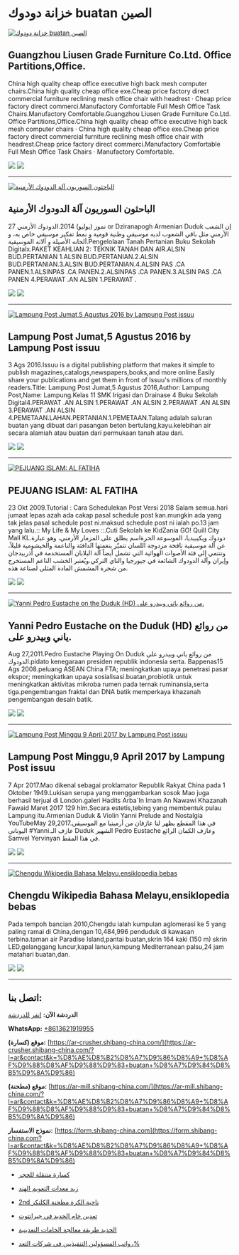 # خزانة دودوك buatan الصين

<a href="https://swt.shibang-china.com/?l=ar&img&k=%D8%AE%D8%B2%D8%A7%D9%86%D8%A9+%D8%AF%D9%88%D8%AF%D9%88%D9%83+buatan+%D8%A7%D9%84%D8%B5%D9%8A%D9%86" target="_blank">![خزانة دودوك buatan الصين](http://static.shibang-china.com/all-800x300/768.jpg)</a>

## Guangzhou Liusen Grade Furniture Co.Ltd. Office Partitions,Office.
China high quality cheap office executive high back mesh computer chairs.China high quality cheap office exe.Cheap price factory direct commercial furniture reclining mesh office chair with headrest &middot; Cheap price factory direct commerci.Manufactory Comfortable Full Mesh Office Task Chairs.Manufactory Comfortable.Guangzhou Liusen Grade Furniture Co.Ltd. Office Partitions,Office.China high quality cheap office executive high back mesh computer chairs &middot; China high quality cheap office exe.Cheap price factory direct commercial furniture reclining mesh office chair with headrest.Cheap price factory direct commerci.Manufactory Comfortable Full Mesh Office Task Chairs &middot; Manufactory Comfortable.


<a href="https://whatsapp.shibangsoft.com/WhatsApp.php" target="_blank" title="WhatsApp">![](http://static.shibang-china.com/icon/whatsapp.png)</a> <a href="https://swt.shibang-china.com/?l=ar&icon&k=%D8%AE%D8%B2%D8%A7%D9%86%D8%A9+%D8%AF%D9%88%D8%AF%D9%88%D9%83+buatan+%D8%A7%D9%84%D8%B5%D9%8A%D9%86" target="_blank">![](http://static.shibang-china.com/icon/chat-ar.png)</a>

---

<a href="https://swt.shibang-china.com/?l=ar&img&k=%D8%AE%D8%B2%D8%A7%D9%86%D8%A9+%D8%AF%D9%88%D8%AF%D9%88%D9%83+buatan+%D8%A7%D9%84%D8%B5%D9%8A%D9%86" target="_blank">![الباحثون السوريون آلة الدودوك الأرمنية](http://static.shibang-china.com/all-800x300/276.jpg)</a>

## الباحثون السوريون آلة الدودوك الأرمنية
27 تموز (يوليو) 2014.الدودوك الأرمني or Dziranapogh Armenian Duduk إن الشعب الأرمني مثل باقي الشعوب لديه موسيقى وطنية قومية و نمط تفكير موسيقي خاص به، و ألحانه الأصيلة و آلاته الموسيقية.Pengelolaan Tanah Pertanian Buku Sekolah Digitalx.PAKET KEAHLIAN 2: TEKNIK TANAH DAN AIR.ALSIN BUD.PERTANIAN 1.ALSIN BUD.PERTANIAN.2.ALSIN BUD.PERTANIAN.3.ALSIN BUD.PERTANIAN.4.ALSIN PAS .CA PANEN.1.ALSINPAS .CA PANEN.2.ALSINPAS .CA PANEN.3.ALSIN PAS .CA PANEN 4.PERAWAT .AN ALSIN 1.PERAWAT .


<a href="https://whatsapp.shibangsoft.com/WhatsApp.php" target="_blank" title="WhatsApp">![](http://static.shibang-china.com/icon/whatsapp.png)</a> <a href="https://swt.shibang-china.com/?l=ar&icon&k=%D8%AE%D8%B2%D8%A7%D9%86%D8%A9+%D8%AF%D9%88%D8%AF%D9%88%D9%83+buatan+%D8%A7%D9%84%D8%B5%D9%8A%D9%86" target="_blank">![](http://static.shibang-china.com/icon/chat-ar.png)</a>

---

<a href="https://swt.shibang-china.com/?l=ar&img&k=%D8%AE%D8%B2%D8%A7%D9%86%D8%A9+%D8%AF%D9%88%D8%AF%D9%88%D9%83+buatan+%D8%A7%D9%84%D8%B5%D9%8A%D9%86" target="_blank">![Lampung Post Jumat,5 Agustus 2016 by Lampung Post issuu](http://static.shibang-china.com/all-800x300/1124.jpg)</a>

## Lampung Post Jumat,5 Agustus 2016 by Lampung Post issuu
3 Ags 2016.Issuu is a digital publishing platform that makes it simple to publish magazines,catalogs,newspapers,books,and more online.Easily share your publications and get them in front of Issuu&#39;s millions of monthly readers.Title: Lampung Post Jumat,5 Agustus 2016,Author: Lampung Post,Name: Lampung.Kelas 11 SMK Irigasi dan Drainase 4 Buku Sekolah Digital4.PERAWAT .AN ALSIN 1.PERAWAT .AN ALSIN 2.PERAWAT .AN ALSIN 3.PERAWAT .AN ALSIN 4.PEMETAAN.LAHAN.PERTANIAN.1.PEMETAAN.Talang adalah saluran buatan yang dibuat dari pasangan beton bertulang,kayu.kelebihan air secara alamiah atau buatan dari permukaan tanah atau dari.


<a href="https://whatsapp.shibangsoft.com/WhatsApp.php" target="_blank" title="WhatsApp">![](http://static.shibang-china.com/icon/whatsapp.png)</a> <a href="https://swt.shibang-china.com/?l=ar&icon&k=%D8%AE%D8%B2%D8%A7%D9%86%D8%A9+%D8%AF%D9%88%D8%AF%D9%88%D9%83+buatan+%D8%A7%D9%84%D8%B5%D9%8A%D9%86" target="_blank">![](http://static.shibang-china.com/icon/chat-ar.png)</a>

---

<a href="https://swt.shibang-china.com/?l=ar&img&k=%D8%AE%D8%B2%D8%A7%D9%86%D8%A9+%D8%AF%D9%88%D8%AF%D9%88%D9%83+buatan+%D8%A7%D9%84%D8%B5%D9%8A%D9%86" target="_blank">![PEJUANG ISLAM: AL FATIHA](http://static.shibang-china.com/all-800x300/539.jpg)</a>

## PEJUANG ISLAM: AL FATIHA
23 Okt 2009.Tutorial : Cara Schedulekan Post Versi 2018 Salam semua.hari jumaat lepas azah ada cakap pasal schedule post kan.mungkin ada yang tak jelas pasal schedule post ni.maksud schedule post ni ialah po.13 jam yang lalu.:: My Life &amp; My Loves ::.Cuti Sekolah ke KidZania GO! Quill City Mall KL.دودوك ويكيبيديا، الموسوعة الحرةاسم يطلق على المزمار الأرمني، وهو عبارة عن آلة موسيقية نافخة مزدوجة اللسان تتميّز بنغمتها الدافئة والناعمة والخيشومية قليلاً، وتنتمي إلى فئة الأصوات الهوائية التي تشمل أيضاً آلة البلابان المستخدمة في أذربيدجان وإيران وآلة الدودوك الشائعة في جيورجيا والناي التركي.ويُعتبر الخشب الناعم المستخرج من شجرة المشمش المادة المثلى لصناعة هذه.


<a href="https://whatsapp.shibangsoft.com/WhatsApp.php" target="_blank" title="WhatsApp">![](http://static.shibang-china.com/icon/whatsapp.png)</a> <a href="https://swt.shibang-china.com/?l=ar&icon&k=%D8%AE%D8%B2%D8%A7%D9%86%D8%A9+%D8%AF%D9%88%D8%AF%D9%88%D9%83+buatan+%D8%A7%D9%84%D8%B5%D9%8A%D9%86" target="_blank">![](http://static.shibang-china.com/icon/chat-ar.png)</a>

---

<a href="https://swt.shibang-china.com/?l=ar&img&k=%D8%AE%D8%B2%D8%A7%D9%86%D8%A9+%D8%AF%D9%88%D8%AF%D9%88%D9%83+buatan+%D8%A7%D9%84%D8%B5%D9%8A%D9%86" target="_blank">![Yanni Pedro Eustache on the Duduk (HD) من روائع ياني وبيدرو على.](http://static.shibang-china.com/all-800x300/750.jpg)</a>

## Yanni Pedro Eustache on the Duduk (HD) من روائع ياني وبيدرو على.
Aug 27,2011.Pedro Eustache Playing On Duduk من روائع ياني وبيدرو على الدودوك.pidato kenegaraan presiden republik indonesia serta. Bappenas15 Ags 2008.peluang ASEAN China FTA; meningkatkan upaya penetrasi pasar ekspor; meningkatkan upaya sosialisasi.buatan,probiotik untuk meningkatkan aktivitas mikroba rumen pada ternak ruminansia,serta tiga.pengembangan fraktal dan DNA batik memperkaya khazanah pengembangan desain batik.


<a href="https://whatsapp.shibangsoft.com/WhatsApp.php" target="_blank" title="WhatsApp">![](http://static.shibang-china.com/icon/whatsapp.png)</a> <a href="https://swt.shibang-china.com/?l=ar&icon&k=%D8%AE%D8%B2%D8%A7%D9%86%D8%A9+%D8%AF%D9%88%D8%AF%D9%88%D9%83+buatan+%D8%A7%D9%84%D8%B5%D9%8A%D9%86" target="_blank">![](http://static.shibang-china.com/icon/chat-ar.png)</a>

---

<a href="https://swt.shibang-china.com/?l=ar&img&k=%D8%AE%D8%B2%D8%A7%D9%86%D8%A9+%D8%AF%D9%88%D8%AF%D9%88%D9%83+buatan+%D8%A7%D9%84%D8%B5%D9%8A%D9%86" target="_blank">![Lampung Post Minggu,9 April 2017 by Lampung Post issuu](http://static.shibang-china.com/all-800x300/465.jpg)</a>

## Lampung Post Minggu,9 April 2017 by Lampung Post issuu
7 Apr 2017.Mao dikenal sebagai proklamator Republik Rakyat China pada 1 Oktober 1949.Lukisan serupa yang menggambarkan sosok Mao juga berhasil terjual di London.galeri Hadits Arba`In Imam An Nawawi Khazanah Fawaid Maret 2017 129 hlm.Secara estetis,tebing yang membentuk pulau Lampung itu.Armenian Duduk &amp; Violin Yanni Prelude and Nostalgia YouTubeMay 29,2017.في هذا المقطع يظهر لنا عازفان من أرمينيا مع الموسيقي اليوناني #Yanni.عازف الـ Duduk الشهير Pedro Eustache وعازف الكمان الرائع Samvel Yervinyan في هذا المقط.


<a href="https://whatsapp.shibangsoft.com/WhatsApp.php" target="_blank" title="WhatsApp">![](http://static.shibang-china.com/icon/whatsapp.png)</a> <a href="https://swt.shibang-china.com/?l=ar&icon&k=%D8%AE%D8%B2%D8%A7%D9%86%D8%A9+%D8%AF%D9%88%D8%AF%D9%88%D9%83+buatan+%D8%A7%D9%84%D8%B5%D9%8A%D9%86" target="_blank">![](http://static.shibang-china.com/icon/chat-ar.png)</a>

---

<a href="https://swt.shibang-china.com/?l=ar&img&k=%D8%AE%D8%B2%D8%A7%D9%86%D8%A9+%D8%AF%D9%88%D8%AF%D9%88%D9%83+buatan+%D8%A7%D9%84%D8%B5%D9%8A%D9%86" target="_blank">![Chengdu Wikipedia Bahasa Melayu,ensiklopedia bebas](http://static.shibang-china.com/all-800x300/156.jpg)</a>

## Chengdu Wikipedia Bahasa Melayu,ensiklopedia bebas
Pada tempoh bancian 2010,Chengdu ialah kumpulan aglomerasi ke 5 yang paling ramai di China,dengan 10,484,996 penduduk di kawasan terbina.taman air Paradise Island,pantai buatan,skrin 164 kaki (150 m) skrin LED,gelanggang luncur,kapal lanun,kampung Mediterranean palsu,24 jam matahari buatan,dan.

<a href="https://whatsapp.shibangsoft.com/WhatsApp.php" target="_blank" title="WhatsApp">![](http://static.shibang-china.com/icon/whatsapp.png)</a> <a href="https://swt.shibang-china.com/?l=ar&icon&k=%D8%AE%D8%B2%D8%A7%D9%86%D8%A9+%D8%AF%D9%88%D8%AF%D9%88%D9%83+buatan+%D8%A7%D9%84%D8%B5%D9%8A%D9%86" target="_blank">![](http://static.shibang-china.com/icon/chat-ar.png)</a>

---
## اتصل بنا:

**الدردشة الآن:** [انقر للدردشة](https://swt.shibang-china.com?l=ar&contact&k=%D8%AE%D8%B2%D8%A7%D9%86%D8%A9+%D8%AF%D9%88%D8%AF%D9%88%D9%83+buatan+%D8%A7%D9%84%D8%B5%D9%8A%D9%86)

**WhatsApp:**  [+8613621919955](https://whatsapp.shibangsoft.com/WhatsApp.php)

**موقع (كسارة):** [https://ar-crusher.shibang-china.com/](https://ar-crusher.shibang-china.com/?l=ar&contact&k=%D8%AE%D8%B2%D8%A7%D9%86%D8%A9+%D8%AF%D9%88%D8%AF%D9%88%D9%83+buatan+%D8%A7%D9%84%D8%B5%D9%8A%D9%86)

**موقع (مطحنة):** [https://ar-mill.shibang-china.com/](https://ar-mill.shibang-china.com/?l=ar&contact&k=%D8%AE%D8%B2%D8%A7%D9%86%D8%A9+%D8%AF%D9%88%D8%AF%D9%88%D9%83+buatan+%D8%A7%D9%84%D8%B5%D9%8A%D9%86)

**نموذج الاستفسار:** [https://form.shibang-china.com](https://form.shibang-china.com?l=ar&contact&k=%D8%AE%D8%B2%D8%A7%D9%86%D8%A9+%D8%AF%D9%88%D8%AF%D9%88%D9%83+buatan+%D8%A7%D9%84%D8%B5%D9%8A%D9%86)

* [كسارة متنقلة للحجر](../27/%D9%83%D8%B3%D8%A7%D8%B1%D8%A9%20%D9%85%D8%AA%D9%86%D9%82%D9%84%D8%A9%20%D9%84%D9%84%D8%AD%D8%AC%D8%B1.md)

* [زبد معدات التعويم الهند](../28/%D8%B2%D8%A8%D8%AF%20%D9%85%D8%B9%D8%AF%D8%A7%D8%AA%20%D8%A7%D9%84%D8%AA%D8%B9%D9%88%D9%8A%D9%85%20%D8%A7%D9%84%D9%87%D9%86%D8%AF.md)

* [2nd ناحية الكرة مطحنة الكلنكر](../28/2nd%20%D9%86%D8%A7%D8%AD%D9%8A%D8%A9%20%D8%A7%D9%84%D9%83%D8%B1%D8%A9%20%D9%85%D8%B7%D8%AD%D9%86%D8%A9%20%D8%A7%D9%84%D9%83%D9%84%D9%86%D9%83%D8%B1.md)

* [تعدين خام الحديد في جيرانتوت](../29/%D8%AA%D8%B9%D8%AF%D9%8A%D9%86%20%D8%AE%D8%A7%D9%85%20%D8%A7%D9%84%D8%AD%D8%AF%D9%8A%D8%AF%20%D9%81%D9%8A%20%D8%AC%D9%8A%D8%B1%D8%A7%D9%86%D8%AA%D9%88%D8%AA.md)

* [الحديد طريقة معالجة الخامات التعدينية](../29/%D8%A7%D9%84%D8%AD%D8%AF%D9%8A%D8%AF%20%D8%B7%D8%B1%D9%8A%D9%82%D8%A9%20%D9%85%D8%B9%D8%A7%D9%84%D8%AC%D8%A9%20%D8%A7%D9%84%D8%AE%D8%A7%D9%85%D8%A7%D8%AA%20%D8%A7%D9%84%D8%AA%D8%B9%D8%AF%D9%8A%D9%86%D9%8A%D8%A9.md)

* [رواتب المسؤولين التنفيذيين في شركات التعد%](../26/%D8%B1%D9%88%D8%A7%D8%AA%D8%A8%20%D8%A7%D9%84%D9%85%D8%B3%D8%A4%D9%88%D9%84%D9%8A%D9%86%20%D8%A7%D9%84%D8%AA%D9%86%D9%81%D9%8A%D8%B0%D9%8A%D9%8A%D9%86%20%D9%81%D9%8A%20%D8%B4%D8%B1%D9%83%D8%A7%D8%AA%20%D8%A7%D9%84%D8%AA%D8%B9%D8%AF%25.md)